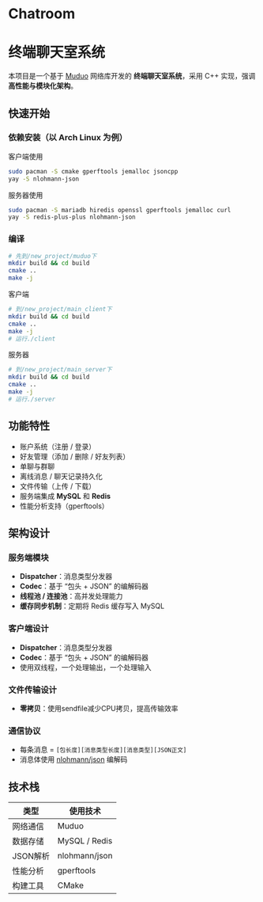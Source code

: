 # Chatroom

# 终端聊天室系统

本项目是一个基于 [Muduo](https://github.com/chenshuo/muduo) 网络库开发的 **终端聊天室系统**，采用 C++ 实现，强调 **高性能与模块化架构**。

## 快速开始

### 依赖安装（以 Arch Linux 为例）

客户端使用

```bash
sudo pacman -S cmake gperftools jemalloc jsoncpp
yay -S nlohmann-json

```
服务器使用
```bash
sudo pacman -S mariadb hiredis openssl gperftools jemalloc curl
yay -S redis-plus-plus nlohmann-json
```

### 编译
```bash
# 先到/new_project/muduo下
mkdir build && cd build
cmake ..
make -j
```
客户端
```bash
# 到/new_project/main_client下
mkdir build && cd build
cmake ..
make -j
# 运行./client
```
服务器
```bash
# 到/new_project/main_server下
mkdir build && cd build
cmake ..
make -j
# 运行./server
```

## 功能特性

-  账户系统（注册 / 登录）
-  好友管理（添加 / 删除 / 好友列表）
-  单聊与群聊
-  离线消息 / 聊天记录持久化
-  文件传输（上传 / 下载）
-  服务端集成 **MySQL** 和 **Redis**
-  性能分析支持（gperftools）

## 架构设计

### 服务端模块

- **Dispatcher**：消息类型分发器
- **Codec**：基于 “包头 + JSON” 的编解码器
- **线程池 / 连接池**：高并发处理能力
- **缓存同步机制**：定期将 Redis 缓存写入 MySQL

### 客户端设计

- **Dispatcher**：消息类型分发器
- **Codec**：基于 “包头 + JSON” 的编解码器
- 使用双线程，一个处理输出，一个处理输入

### 文件传输设计

- **零拷贝**：使用sendfile减少CPU拷贝，提高传输效率

### 通信协议

- 每条消息 = `[包长度][消息类型长度][消息类型][JSON正文]`
- 消息体使用 [nlohmann/json](https://github.com/nlohmann/json) 编解码

## 技术栈

| 类型        | 使用技术         |
|-------------|------------------|
| 网络通信    | Muduo            |
| 数据存储    | MySQL / Redis    |
| JSON解析    | nlohmann/json    |
| 性能分析    | gperftools       |
| 构建工具    | CMake            |
